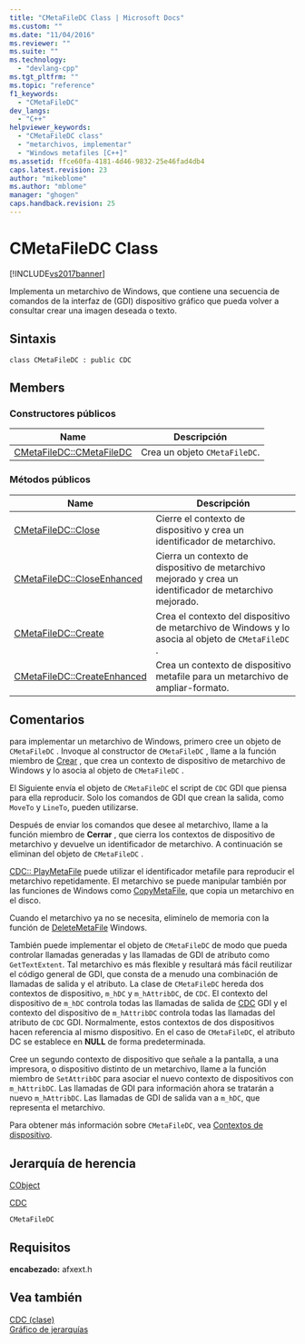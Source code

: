 ```yaml
---
title: "CMetaFileDC Class | Microsoft Docs"
ms.custom: ""
ms.date: "11/04/2016"
ms.reviewer: ""
ms.suite: ""
ms.technology: 
  - "devlang-cpp"
ms.tgt_pltfrm: ""
ms.topic: "reference"
f1_keywords: 
  - "CMetaFileDC"
dev_langs: 
  - "C++"
helpviewer_keywords: 
  - "CMetaFileDC class"
  - "metarchivos, implementar"
  - "Windows metafiles [C++]"
ms.assetid: ffce60fa-4181-4d46-9832-25e46fad4db4
caps.latest.revision: 23
author: "mikeblome"
ms.author: "mblome"
manager: "ghogen"
caps.handback.revision: 25
---
```

# CMetaFileDC Class
[!INCLUDE[vs2017banner](../../assembler/inline/includes/vs2017banner.md)]

Implementa un metarchivo de Windows, que contiene una secuencia de comandos de la interfaz de \(GDI\) dispositivo gráfico que pueda volver a consultar crear una imagen deseada o texto.  
  
## Sintaxis  
  
```  
class CMetaFileDC : public CDC  
```  
  
## Members  
  
### Constructores públicos  
  
|Name|Descripción|  
|----------|-----------------|  
|[CMetaFileDC::CMetaFileDC](../Topic/CMetaFileDC::CMetaFileDC.md)|Crea un objeto `CMetaFileDC`.|  
  
### Métodos públicos  
  
|Name|Descripción|  
|----------|-----------------|  
|[CMetaFileDC::Close](../Topic/CMetaFileDC::Close.md)|Cierre el contexto de dispositivo y crea un identificador de metarchivo.|  
|[CMetaFileDC::CloseEnhanced](../Topic/CMetaFileDC::CloseEnhanced.md)|Cierra un contexto de dispositivo de metarchivo mejorado y crea un identificador de metarchivo mejorado.|  
|[CMetaFileDC::Create](../Topic/CMetaFileDC::Create.md)|Crea el contexto del dispositivo de metarchivo de Windows y lo asocia al objeto de `CMetaFileDC` .|  
|[CMetaFileDC::CreateEnhanced](../Topic/CMetaFileDC::CreateEnhanced.md)|Crea un contexto de dispositivo metafile para un metarchivo de ampliar\-formato.|  
  
## Comentarios  
 para implementar un metarchivo de Windows, primero cree un objeto de `CMetaFileDC` .  Invoque al constructor de `CMetaFileDC` , llame a la función miembro de [Crear](../Topic/CMetaFileDC::Create.md) , que crea un contexto de dispositivo de metarchivo de Windows y lo asocia al objeto de `CMetaFileDC` .  
  
 El Siguiente envía el objeto de `CMetaFileDC` el script de `CDC` GDI que piensa para ella reproducir.  Solo los comandos de GDI que crean la salida, como `MoveTo` y `LineTo`, pueden utilizarse.  
  
 Después de enviar los comandos que desee al metarchivo, llame a la función miembro de **Cerrar** , que cierra los contextos de dispositivo de metarchivo y devuelve un identificador de metarchivo.  A continuación se eliminan del objeto de `CMetaFileDC` .  
  
 [CDC:: PlayMetaFile](../Topic/CDC::PlayMetaFile.md) puede utilizar el identificador metafile para reproducir el metarchivo repetidamente.  El metarchivo se puede manipular también por las funciones de Windows como [CopyMetaFile](http://msdn.microsoft.com/library/windows/desktop/dd183480), que copia un metarchivo en el disco.  
  
 Cuando el metarchivo ya no se necesita, elimínelo de memoria con la función de [DeleteMetaFile](http://msdn.microsoft.com/library/windows/desktop/dd183537) Windows.  
  
 También puede implementar el objeto de `CMetaFileDC` de modo que pueda controlar llamadas generadas y las llamadas de GDI de atributo como `GetTextExtent`.  Tal metarchivo es más flexible y resultará más fácil reutilizar el código general de GDI, que consta de a menudo una combinación de llamadas de salida y el atributo.  La clase de `CMetaFileDC` hereda dos contextos de dispositivo, `m_hDC` y `m_hAttribDC`, de `CDC`.  El contexto del dispositivo de `m_hDC` controla todas las llamadas de salida de [CDC](../../mfc/reference/cdc-class.md) GDI y el contexto del dispositivo de `m_hAttribDC` controla todas las llamadas del atributo de `CDC` GDI.  Normalmente, estos contextos de dos dispositivos hacen referencia al mismo dispositivo.  En el caso de `CMetaFileDC`, el atributo DC se establece en **NULL** de forma predeterminada.  
  
 Cree un segundo contexto de dispositivo que señale a la pantalla, a una impresora, o dispositivo distinto de un metarchivo, llame a la función miembro de `SetAttribDC` para asociar el nuevo contexto de dispositivos con `m_hAttribDC`.  Las llamadas de GDI para información ahora se tratarán a nuevo `m_hAttribDC`.  Las llamadas de GDI de salida van a `m_hDC`, que representa el metarchivo.  
  
 Para obtener más información sobre `CMetaFileDC`, vea [Contextos de dispositivo](../../mfc/device-contexts.md).  
  
## Jerarquía de herencia  
 [CObject](../../mfc/reference/cobject-class.md)  
  
 [CDC](../../mfc/reference/cdc-class.md)  
  
 `CMetaFileDC`  
  
## Requisitos  
 **encabezado:** afxext.h  
  
## Vea también  
 [CDC \(clase\)](../../mfc/reference/cdc-class.md)   
 [Gráfico de jerarquías](../../mfc/hierarchy-chart.md)